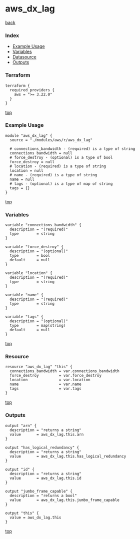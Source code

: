 # aws_dx_lag

[back](../aws.md)

### Index

- [Example Usage](#example-usage)
- [Variables](#variables)
- [Datasource](#datasource)
- [Outputs](#outputs)

### Terraform

```hcl
terraform {
  required_providers {
    aws = ">= 3.22.0"
  }
}
```

[top](#index)

### Example Usage

```hcl
module "aws_dx_lag" {
  source = "./modules/aws/r/aws_dx_lag"

  # connections_bandwidth - (required) is a type of string
  connections_bandwidth = null
  # force_destroy - (optional) is a type of bool
  force_destroy = null
  # location - (required) is a type of string
  location = null
  # name - (required) is a type of string
  name = null
  # tags - (optional) is a type of map of string
  tags = {}
}
```

[top](#index)

### Variables

```hcl
variable "connections_bandwidth" {
  description = "(required)"
  type        = string
}

variable "force_destroy" {
  description = "(optional)"
  type        = bool
  default     = null
}

variable "location" {
  description = "(required)"
  type        = string
}

variable "name" {
  description = "(required)"
  type        = string
}

variable "tags" {
  description = "(optional)"
  type        = map(string)
  default     = null
}
```

[top](#index)

### Resource

```hcl
resource "aws_dx_lag" "this" {
  connections_bandwidth = var.connections_bandwidth
  force_destroy         = var.force_destroy
  location              = var.location
  name                  = var.name
  tags                  = var.tags
}
```

[top](#index)

### Outputs

```hcl
output "arn" {
  description = "returns a string"
  value       = aws_dx_lag.this.arn
}

output "has_logical_redundancy" {
  description = "returns a string"
  value       = aws_dx_lag.this.has_logical_redundancy
}

output "id" {
  description = "returns a string"
  value       = aws_dx_lag.this.id
}

output "jumbo_frame_capable" {
  description = "returns a bool"
  value       = aws_dx_lag.this.jumbo_frame_capable
}

output "this" {
  value = aws_dx_lag.this
}
```

[top](#index)